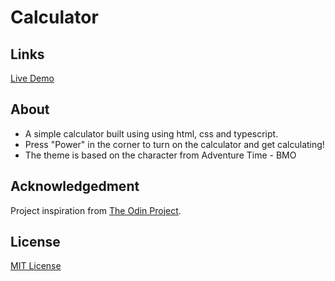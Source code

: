 # Calculator

## Links

[Live Demo](https://spykernz.github.io/odin-calculator)

## About

- A simple calculator built using using html, css and typescript.
- Press "Power" in the corner to turn on the calculator and get calculating!
- The theme is based on the character from Adventure Time - BMO

## Acknowledgedment

Project inspiration from [The Odin Project](https://www.theodinproject.com).

## License

[MIT License](https://opensource.org/licenses/MIT)
